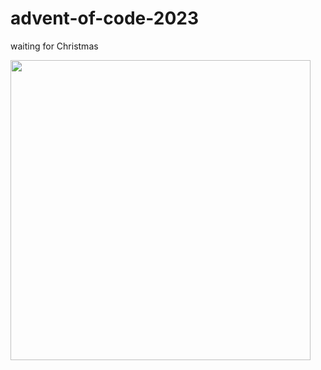 # advent-of-code-2023
waiting for Christmas

<img width="480" src="https://thumbor.bigedition.com/winking-cat-christmas-picture/nEa199lWPayi2mckEpQIb5Gq4-k=/800x666/filters:format(webp):quality(80)/granite-web-prod/99/88/998830b10f6b410a8453c91bd47c3cdc.jpeg">
